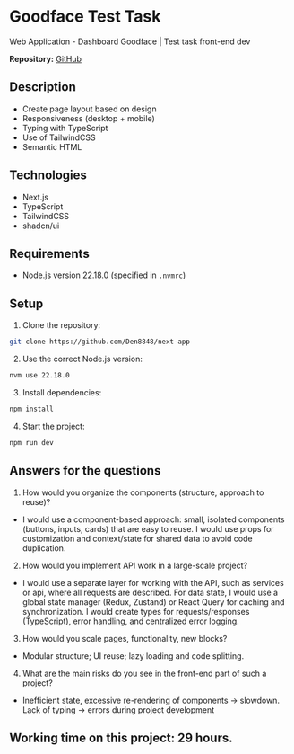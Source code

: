 # Goodface Test Task

Web Application - Dashboard Goodface | Test task front-end dev

**Repository:** [GitHub](https://github.com/Den8848/next-app)

## Description

- Create page layout based on design
- Responsiveness (desktop + mobile)
- Typing with TypeScript
- Use of TailwindCSS
- Semantic HTML

## Technologies

- Next.js
- TypeScript
- TailwindCSS
- shadcn/ui

## Requirements

- Node.js version 22.18.0 (specified in `.nvmrc`)

## Setup

1. Clone the repository:

```bash
git clone https://github.com/Den8848/next-app
```

2. Use the correct Node.js version:

```bash
nvm use 22.18.0
```

3. Install dependencies:

```bash
npm install
```

4. Start the project:

```bash
npm run dev
```

## Answers for the questions

1. How would you organize the components (structure, approach to reuse)?

- I would use a component-based approach: small, isolated components (buttons, inputs, cards) that are easy to reuse. I would use props for customization and context/state for shared data to avoid code duplication.

2. How would you implement API work in a large-scale project?

- I would use a separate layer for working with the API, such as services or api, where all requests are described. For data state, I would use a global state manager (Redux, Zustand) or React Query for caching and synchronization. I would create types for requests/responses (TypeScript), error handling, and centralized error logging.

3. How would you scale pages, functionality, new blocks?

- Modular structure; UI reuse; lazy loading and code splitting.

4. What are the main risks do you see in the front-end part of such a project?

- Inefficient state, excessive re-rendering of components → slowdown. Lack of typing → errors during project development

## Working time on this project: 29 hours.
